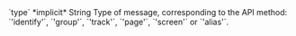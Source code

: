 <tr>
  <td markdown="span">`type`</td>
  <td markdown="span">*implicit*</td>
  <td markdown="span">String</td>
  <td markdown="span">Type of message, corresponding to the API method: `'identify'`, `'group'`, `'track'`, `'page'`, `'screen'` or `'alias'`.</td>
</tr>

